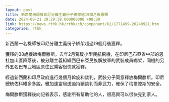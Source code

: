 ```yaml
---
layout: post
title: 新西蘭機師被印尼分離主義份子綁架逾19個月後獲釋
date: 2024-09-21 20:29:38.000000000 +08:00
link: https://news.rthk.hk/rthk/ch/component/k2/1771499-20240921.htm
categories: rthk
---
```


新西蘭一名機師被印尼分離主義份子綁架超過19個月後獲釋。

獲釋的38歲機師梅爾滕斯，去年2月駕駛小型民航飛機，在印尼巴布亞省中部的恩杜加山區降落後，被分離主義組織西巴布亞民族解放軍的武裝成員綁架，同機的另外五名巴布亞地區原住民乘客很快就獲釋。

經過新西蘭和印尼政府進行幾個月斡旋和談判，武裝分子同意釋放梅爾滕斯。印尼總統佐科維多多說，雅加達當局透過持續談判而非武力，確保了梅爾滕斯的安全。

梅爾滕斯獲釋後向記者表示，感謝所有幫助他的人，很高興可以很快見到家人。
